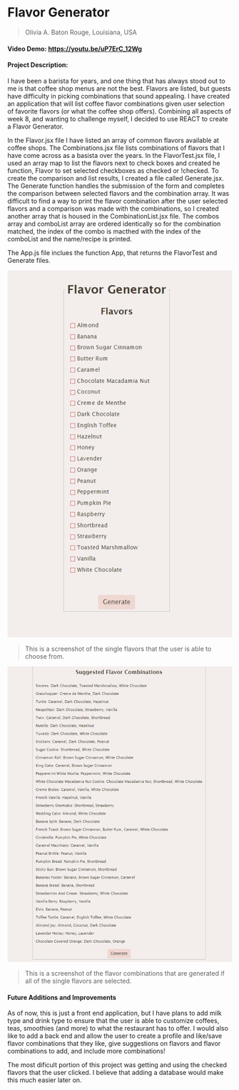 # Flavor Generator
>Olivia A. Baton Rouge, Louisiana, USA
#### Video Demo: https://youtu.be/uP7ErC_12Wg
#### Project Description:

I have been a barista for years, and one thing that has always stood out to me is that coffee shop menus are not the best. Flavors are listed, but guests have difficulty in picking combinations that sound appealing.
I have created an application that will list coffee flavor combinations given user selection of favorite flavors (or what the coffee shop offers).
Combining all aspects of week 8, and wanting to challenge myself, I decided to use REACT to create a Flavor Generator.

In the Flavor.jsx file I have listed an array of common flavors available at coffee shops.
The Combinations.jsx file lists combinations of flavors that I have come across as a basista over the years.
In the FlavorTest.jsx file, I used an array map to list the flavors next to check boxes and created he function, Flavor to set selected checkboxes as checked or !checked.
To create the comparison and list results, I created a file called Generate.jsx. The Generate function handles the submission of the form and completes the comparison between selected flavors and the combination array.
It was difficult to find a way to print the flavor combination after the user selected flavors and a comparison was made with the combinations, so I created another array that is housed in the CombinationList.jsx file. The combos array and comboList array are ordered identically so for the combination matched, the index of the combo is macthed with the index of the comboList and the name/recipe is printed.

The App.js file inclues the function App, that returns the FlavorTest and Generate files.

![Screenshot of the single flavors to choose from.](FlavorList.png)
>This is a screenshot of the single flavors that the user is able to choose from.

![Screenshot of the flavor combinations if all flavors selected.](FlavorCombos.png)
>This is a screenshot of the flavor combinations that are generated if all of the single flavors are selected. 

#### Future Additions and Improvements
As of now, this is just a front end application, but I have plans to add milk type and drink type to ensure that the user is able to customize coffees, teas, smoothies (and more) to what the restaurant has to offer. I would also like to add a back end and allow the user to create a profile and like/save flavor combinations that they like, give suggestions on flavors and flavor combinations to add, and include more combinations!

The most dificult portion of this project was getting and using the checked flavors that the user clicked. I believe that adding a database would make this much easier later on.



